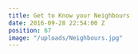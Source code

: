 ```yaml
---
title: Get to Know your Neighbours
date: 2016-09-28 22:54:00 Z
position: 67
image: "/uploads/Neighbours.jpg"
---
```


